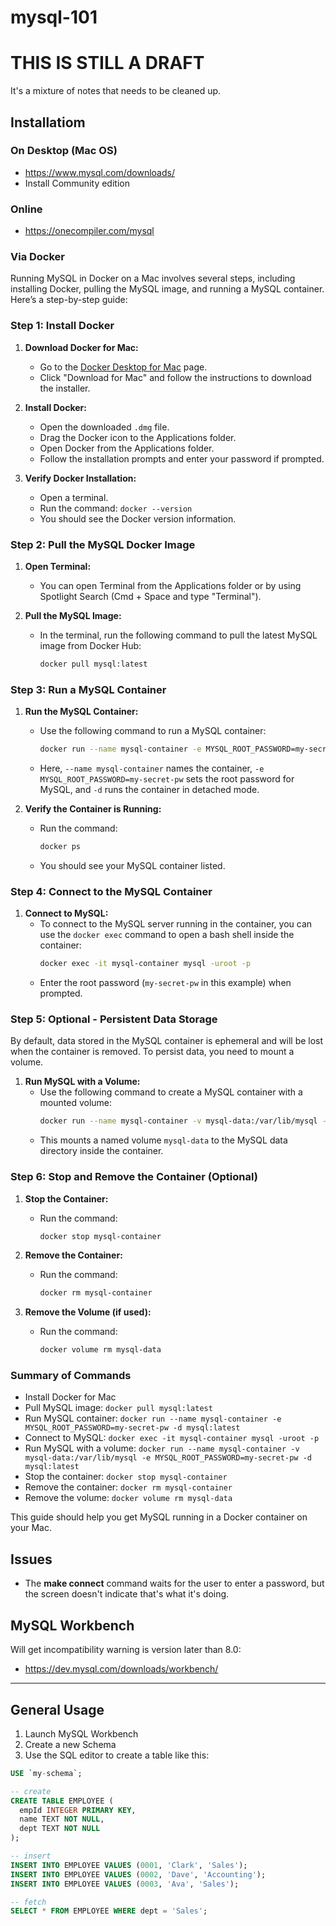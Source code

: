 mysql-101
==

# THIS IS STILL A DRAFT

It's a mixture of notes that needs to be cleaned up.

## Installatiom

### On Desktop (Mac OS)

* https://www.mysql.com/downloads/
* Install Community edition

### Online

* https://onecompiler.com/mysql

### Via Docker

Running MySQL in Docker on a Mac involves several steps, including installing Docker, pulling the MySQL image, and running a MySQL container. Here’s a step-by-step guide:

### Step 1: Install Docker

1. **Download Docker for Mac:**
   - Go to the [Docker Desktop for Mac](https://www.docker.com/products/docker-desktop) page.
   - Click "Download for Mac" and follow the instructions to download the installer.

2. **Install Docker:**
   - Open the downloaded `.dmg` file.
   - Drag the Docker icon to the Applications folder.
   - Open Docker from the Applications folder.
   - Follow the installation prompts and enter your password if prompted.

3. **Verify Docker Installation:**
   - Open a terminal.
   - Run the command: `docker --version`
   - You should see the Docker version information.

### Step 2: Pull the MySQL Docker Image

1. **Open Terminal:**
   - You can open Terminal from the Applications folder or by using Spotlight Search (Cmd + Space and type "Terminal").

2. **Pull the MySQL Image:**
   - In the terminal, run the following command to pull the latest MySQL image from Docker Hub:
     ```sh
     docker pull mysql:latest
     ```

### Step 3: Run a MySQL Container

1. **Run the MySQL Container:**
   - Use the following command to run a MySQL container:
     ```sh
     docker run --name mysql-container -e MYSQL_ROOT_PASSWORD=my-secret-pw -d mysql:latest
     ```
   - Here, `--name mysql-container` names the container, `-e MYSQL_ROOT_PASSWORD=my-secret-pw` sets the root password for MySQL, and `-d` runs the container in detached mode.

2. **Verify the Container is Running:**
   - Run the command:
     ```sh
     docker ps
     ```
   - You should see your MySQL container listed.

### Step 4: Connect to the MySQL Container

1. **Connect to MySQL:**
   - To connect to the MySQL server running in the container, you can use the `docker exec` command to open a bash shell inside the container:
     ```sh
     docker exec -it mysql-container mysql -uroot -p
     ```
   - Enter the root password (`my-secret-pw` in this example) when prompted.

### Step 5: Optional - Persistent Data Storage

By default, data stored in the MySQL container is ephemeral and will be lost when the container is removed. To persist data, you need to mount a volume.

1. **Run MySQL with a Volume:**
   - Use the following command to create a MySQL container with a mounted volume:
     ```sh
     docker run --name mysql-container -v mysql-data:/var/lib/mysql -e MYSQL_ROOT_PASSWORD=my-secret-pw -d mysql:latest
     ```
   - This mounts a named volume `mysql-data` to the MySQL data directory inside the container.

### Step 6: Stop and Remove the Container (Optional)

1. **Stop the Container:**
   - Run the command:
     ```sh
     docker stop mysql-container
     ```

2. **Remove the Container:**
   - Run the command:
     ```sh
     docker rm mysql-container
     ```

3. **Remove the Volume (if used):**
   - Run the command:
     ```sh
     docker volume rm mysql-data
     ```

### Summary of Commands

- Install Docker for Mac
- Pull MySQL image: `docker pull mysql:latest`
- Run MySQL container: `docker run --name mysql-container -e MYSQL_ROOT_PASSWORD=my-secret-pw -d mysql:latest`
- Connect to MySQL: `docker exec -it mysql-container mysql -uroot -p`
- Run MySQL with a volume: `docker run --name mysql-container -v mysql-data:/var/lib/mysql -e MYSQL_ROOT_PASSWORD=my-secret-pw -d mysql:latest`
- Stop the container: `docker stop mysql-container`
- Remove the container: `docker rm mysql-container`
- Remove the volume: `docker volume rm mysql-data`

This guide should help you get MySQL running in a Docker container on your Mac.

## Issues

* The **make connect** command waits for the user to enter a password, but the screen doesn't indicate that's what it's doing.

## MySQL Workbench

Will get incompatibility warning is version later than 8.0:

* https://dev.mysql.com/downloads/workbench/


* * *

## General Usage

1. Launch MySQL Workbench
2. Create a new Schema
3. Use the SQL editor to create a table like this:

```sql
USE `my-schema`;

-- create
CREATE TABLE EMPLOYEE (
  empId INTEGER PRIMARY KEY,
  name TEXT NOT NULL,
  dept TEXT NOT NULL
);

-- insert
INSERT INTO EMPLOYEE VALUES (0001, 'Clark', 'Sales');
INSERT INTO EMPLOYEE VALUES (0002, 'Dave', 'Accounting');
INSERT INTO EMPLOYEE VALUES (0003, 'Ava', 'Sales');

-- fetch 
SELECT * FROM EMPLOYEE WHERE dept = 'Sales';
```

